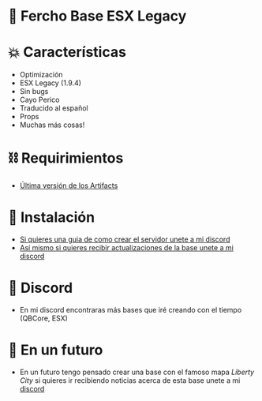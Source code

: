 # 👯 Fercho Base ESX Legacy

# :boom: Características
- Optimización
- ESX Legacy (1.9.4)
- Sin bugs
- Cayo Perico
- Traducido al español
- Props
- Muchas más cosas!

# ⛓️ Requirimientos
- [Última versión de los Artifacts](https://runtime.fivem.net/artifacts/fivem/build_server_windows/master/)

# 🤝 Instalación
- [Si quieres una guia de como crear el servidor unete a mi discord](https://discord.gg/VQHqvV2GPn)
- [Así mismo si quieres recibir actualizaciones de la base unete a mi discord](https://discord.gg/VQHqvV2GPn)

# 👾 Discord
- En mi discord encontraras más bases que iré creando con el tiempo (QBCore, ESX)

# 🚀 En un futuro
- En un futuro tengo pensado crear una base con el famoso mapa *Liberty City* si quieres ir recibiendo noticias acerca de esta base unete a mi [discord](https://discord.gg/VQHqvV2GPn)
